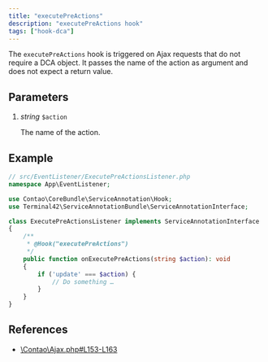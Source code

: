 ```yaml
---
title: "executePreActions"
description: "executePreActions hook"
tags: ["hook-dca"]
---
```


The `executePreActions` hook is triggered on Ajax requests that do not require 
a DCA object. It passes the name of the action as argument and does not expect 
a return value.


## Parameters

1. *string* `$action`

    The name of the action.


## Example

```php
// src/EventListener/ExecutePreActionsListener.php
namespace App\EventListener;

use Contao\CoreBundle\ServiceAnnotation\Hook;
use Terminal42\ServiceAnnotationBundle\ServiceAnnotationInterface;

class ExecutePreActionsListener implements ServiceAnnotationInterface
{
    /**
     * @Hook("executePreActions")
     */
    public function onExecutePreActions(string $action): void
    {
        if ('update' === $action) {
            // Do something …
        }
    }
}
```


## References

* [\Contao\Ajax.php#L153-L163](https://github.com/contao/contao/blob/4.7.6/core-bundle/src/Resources/contao/classes/Ajax.php#L153-L163)
